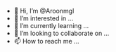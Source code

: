 - 👋 Hi, I’m @Aroonmgl
- 👀 I’m interested in ...
- 🌱 I’m currently learning ...
- 💞️ I’m looking to collaborate on ...
- 📫 How to reach me ...

<!---
Aroonmgl/Aroonmgl is a ✨ special ✨ repository because its `README.md` (this file) appears on your GitHub profile.
You can click the Preview link to take a look at your changes.
--->
